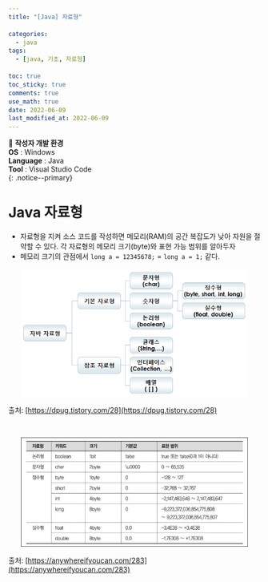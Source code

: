 ```yaml
---
title: "[Java] 자료형"

categories:
  - java
tags:
  - [java, 기초, 자료형]

toc: true
toc_sticky: true
comments: true
use_math: true
date: 2022-06-09
last_modified_at: 2022-06-09
---
```


📌 **작성자 개발 환경** <br>
**OS** : Windows <br>
**Language** : Java<br>
**Tool** : Visual Studio Code<br>
{: .notice--primary}

# Java 자료형

- 자료형을 지켜 소스 코드를 작성하면 메모리(RAM)의 공간 복잡도가 낮아 자원을 절약할 수 있다. 각 자료형의 메모리 크기(byte)와 표현 가능 범위를 알아두자
- 메모리 크기의 관점에서 `long a = 12345678;` = `long a = 1;` 같다.

<p align="center"><img src="/assets/images/javatype.png" width="90%" height="auto"></p>

출처: [https://dpug.tistory.com/28](https://dpug.tistory.com/28)

<br>

<p align="center"><img src="/assets/images/javatypesize.jpg" width="90%" height="auto"></p>

출처: [https://anywhereifyoucan.com/283](https://anywhereifyoucan.com/283)